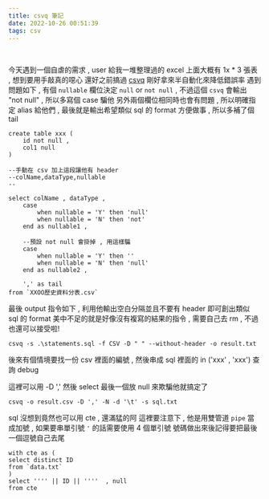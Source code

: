 ```yaml
---
title: csvq 筆記
date: 2022-10-26 00:51:39
tags: csv
---
```

&nbsp;
<!-- more -->

今天遇到一個自虐的需求 , user 給我一堆整理過的 excel 上面大概有 1x * 3 張表 , 想到要用手敲真的噁心
還好之前搞過 [csvq](https://github.com/mithrandie/csvq) 剛好拿來半自動化來降低錯誤率
遇到問題如下 , 有個 `nullable` 欄位決定 `null` or `not null` , 不過這個 `csvq` 會輸出 "not null" , 所以多寫個 case 騙他
另外兩個欄位相同時也會有問題 , 所以明確指定 alias 給他們 , 最後就是輸出希望類似 sql 的 format 方便做事 , 所以多補了個 tail
```
create table xxx (
	id not null ,
	col1 null
)
```

```
--手動在 csv 加上這段讓他有 header
--colName,dataType,nullable
--

select colName , dataType ,
	case 
		when nullable = 'Y' then 'null'
		when nullable = 'N' then 'not'
	end as nullable1 ,

	--預設 not null 會掛掉 , 用這樣騙
	case 
		when nullable = 'Y' then ''
		when nullable = 'N' then 'null'
	end as nullable2 ,

	',' as tail
from `XXOO歷史資料分表.csv`

```

最後 output 指令如下 , 利用他輸出空白分隔並且不要有 header 即可創出類似 sql 的 format
美中不足的就是好像沒有複寫的結果的指令 , 需要自己去 rm , 不過也還可以接受啦!
```
csvq -s .\statements.sql -f CSV -D " " --without-header -o result.txt
```

後來有個情境要找一份 csv 裡面的編號 , 然後串成 sql 裡面的 in ('xxx' , 'xxx') 查詢 debug

這裡可以用 -D ',' 然後 select 最後一個放 null 來欺騙他就搞定了
```
csvq -o result.csv -D ',' -N -d '\t' -s sql.txt
```

sql 沒想到竟然也可以用 cte , 還滿猛的阿
這裡要注意下 , 他是用雙管道 `pipe` 當成加號 , 如果要串單引號 `'` 的話需要使用 4 個單引號
號碼做出來後記得要把最後一個逗號自己去尾
```
with cte as (
select distinct ID 
from `data.txt`
)
select '''' || ID || ''''  , null
from cte
```
